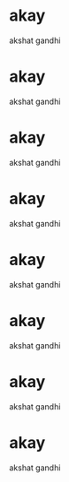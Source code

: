 # akay
akshat gandhi
# akay
akshat gandhi
# akay
akshat gandhi
# akay
akshat gandhi
# akay
akshat gandhi
# akay
akshat gandhi
# akay
akshat gandhi
# akay
akshat gandhi
